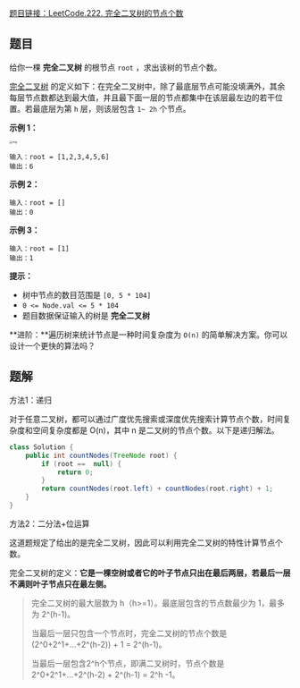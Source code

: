[题目链接：LeetCode.222. 完全二叉树的节点个数](https://leetcode-cn.com/problems/count-complete-tree-nodes/)

## 题目

给你一棵 **完全二叉树** 的根节点 `root` ，求出该树的节点个数。

[完全二叉树](https://baike.baidu.com/item/完全二叉树/7773232?fr=aladdin) 的定义如下：在完全二叉树中，除了最底层节点可能没填满外，其余每层节点数都达到最大值，并且最下面一层的节点都集中在该层最左边的若干位置。若最底层为第 `h` 层，则该层包含 `1~ 2h` 个节点。

**示例 1：**

<img src="https://assets.leetcode.com/uploads/2021/01/14/complete.jpg" alt="img" style="zoom:33%;" />

```
输入：root = [1,2,3,4,5,6]
输出：6
```

**示例 2：**

```
输入：root = []
输出：0
```

**示例 3：**

```
输入：root = [1]
输出：1
```

**提示：**

- 树中节点的数目范围是 `[0, 5 * 104]`
- `0 <= Node.val <= 5 * 104`
- 题目数据保证输入的树是 **完全二叉树**

**进阶：**遍历树来统计节点是一种时间复杂度为 `O(n)` 的简单解决方案。你可以设计一个更快的算法吗？

## 题解

方法1：递归

对于任意二叉树，都可以通过广度优先搜索或深度优先搜索计算节点个数，时间复杂度和空间复杂度都是 O(n)，其中 n 是二叉树的节点个数。以下是递归解法。

```java
class Solution {
    public int countNodes(TreeNode root) {
        if (root ==  null) {
            return 0;
        }
        return countNodes(root.left) + countNodes(root.right) + 1;
    }
}
```

方法2：二分法+位运算

这道题规定了给出的是完全二叉树，因此可以利用完全二叉树的特性计算节点个数。

完全二叉树的定义：**它是一棵空树或者它的叶子节点只出在最后两层，若最后一层不满则叶子节点只在最左侧。**

> 完全二叉树的最大层数为 h（h>=1）。最底层包含的节点数最少为 1，最多为 2^(h-1)。
>
> 当最后一层只包含一个节点时，完全二叉树的节点个数是(2^0+2^1+...+2^(h-2)) + 1 = 2^(h-1)。
>
> 当最后一层包含2^h个节点，即满二叉树时，节点个数是  2^0+2^1+...+2^(h-2) + 2^(h-1) = 2^h -1。

